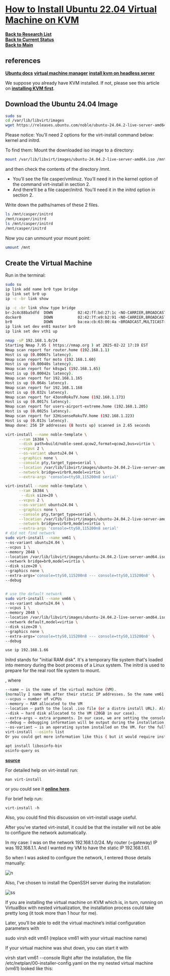 # **[How to Install Ubuntu 22.04 Virtual Machine on KVM](https://www.wpdiaries.com/ubuntu-on-kvm/)**

**[Back to Research List](../../../../../research_list.md)**\
**[Back to Current Status](../../../../../../development/status/weekly/current_status.md)**\
**[Back to Main](../../../../../../README.md)**

## references

**[Ubuntu docs](https://manpages.ubuntu.com/manpages/trusty/man1/virt-install.1.html)**
**[virtual machine manager](https://ubuntu.com/server/docs/virtual-machine-manager)**
**[install kvm on headless server](https://www.cyberciti.biz/faq/how-to-install-kvm-on-ubuntu-20-04-lts-headless-server/)**

We suppose you already have KVM installed. If not, please see this article on **[installing KVM first](https://www.wpdiaries.com/kvm-on-ubuntu/)**.

## Download the Ubuntu 24.04 Image

```bash
sudo su
cd /var/lib/libvirt/images
wget https://releases.ubuntu.com/noble/ubuntu-24.04.2-live-server-amd64.iso
```

Please notice: You’ll need 2 options for the virt-install command below: kernel and initrd.

To find them: Mount the downloaded iso image to a directory:

```bash
mount /var/lib/libvirt/images/ubuntu-24.04.2-live-server-amd64.iso /mnt
```

and then check the contents of the directory /mnt.

- You’ll see the file casper/vmlinuz. You’ll need it in the kernel option of the command virt-install in section 2.
- And there’ll be a file casper/initrd. You’ll need it in the initrd option in section 2.

Write down the paths/names of these 2 files.

```bash
ls /mnt/casper/initrd 
/mnt/casper/initrd
ls /mnt/casper/initrd
/mnt/casper/initrd
```

Now you can unmount your mount point:

```bash
umount /mnt
```

## Create the Virtual Machine

Run in the terminal:

```bash
sudo su
ip link add name br0 type bridge
ip link set br0 up
ip -c -br link show

ip -c -br link show type bridge
br-2c4c88ba5dfd  DOWN           02:42:ff:bd:27:1c <NO-CARRIER,BROADCAST,MULTICAST,UP> 
docker0          DOWN           02:42:7f:e9:b2:91 <NO-CARRIER,BROADCAST,MULTICAST,UP> 
br0              DOWN           ba:ea:cb:63:00:4a <BROADCAST,MULTICAST> 
ip link set dev en01 master br0
ip link set dev vth1 up

nmap -sP 192.168.1.0/24
Starting Nmap 7.95 ( https://nmap.org ) at 2025-02-22 17:19 EST
Nmap scan report for router.home (192.168.1.1)
Host is up (0.00067s latency).
Nmap scan report for moto (192.168.1.60)
Host is up (0.00040s latency).
Nmap scan report for k8sgw1 (192.168.1.65)
Host is up (0.00042s latency).
Nmap scan report for 192.168.1.165
Host is up (0.064s latency).
Nmap scan report for 192.168.1.168
Host is up (0.032s latency).
Nmap scan report for 43onnRokuTV.home (192.168.1.173)
Host is up (0.0017s latency).
Nmap scan report for users-airport-extreme.home (192.168.1.205)
Host is up (0.0025s latency).
Nmap scan report for 32HisenseRokuTV.home (192.168.1.223)
Host is up (0.013s latency).
Nmap done: 256 IP addresses (8 hosts up) scanned in 2.65 seconds

virt-install --name noble-template \
      --ram 16384 \
      --disk path=build/noble-seed.qcow2,format=qcow2,bus=virtio \
      --vcpus 2 \
      --os-variant ubuntu24.04 \
      --graphics none \
      --console pty,target_type=serial \
      --location /var/lib/libvirt/images/ubuntu-24.04.2-live-server-amd64.iso,kernel=casper/vmlinuz,initrd=casper/initrd \
      --network bridge=virbr0,model=virtio \
      --extra-args 'console=ttyS0,115200n8 serial'

virt-install --name noble-template \
      --ram 16384 \
       --disk size=20 \
      --vcpus 2 \
      --os-variant ubuntu24.04 \
      --graphics none \
      --console pty,target_type=serial \
      --location /var/lib/libvirt/images/ubuntu-24.04.2-live-server-amd64.iso,kernel=casper/vmlinuz,initrd=casper/initrd \
      --network bridge=virbr0,model=virtio \
      --extra-args 'console=ttyS0,115200n8 serial'
# did not find network
sudo virt-install --name vm61 \
--os-variant ubuntu24.04 \
--vcpus 1 \
--memory 2048 \
--location /var/lib/libvirt/images/ubuntu-24.04.2-live-server-amd64.iso,kernel=casper/vmlinuz,initrd=casper/initrd \
--network bridge=br0,model=virtio \
--disk size=20 \
--graphics none \
--extra-args='console=ttyS0,115200n8 --- console=ttyS0,115200n8' \
--debug


# use the default network
sudo virt-install --name vm66 \
--os-variant ubuntu24.04 \
--vcpus 1 \
--memory 2048 \
--location /var/lib/libvirt/images/ubuntu-24.04.2-live-server-amd64.iso,kernel=casper/vmlinuz,initrd=casper/initrd \
--network default,model=virtio \
--disk size=20 \
--graphics none \
--extra-args='console=ttyS0,115200n8 --- console=ttyS0,115200n8' \
--debug

use ip 192.168.1.66
```

Initrd stands for "initial RAM disk". It's a temporary file system that's loaded into memory during the boot process of a Linux system. The initrd is used to prepare for the real root file system to mount.

, where

```bash
--name – is the name of the virtual machine (VM).
(normally I name VMs after their static IP addresses. So the name vm61 will correspond to the IP 192.168.1.61)
--vcpus – number of vCPUs
--memory – RAM allocated to the VM
--location – path to the local .iso file (or a distro install URL). Also, we set kernel and initrd here (we got values for them in section 1).
--disk – hard disk allocated to the VM (20GB in our case).
--extra-args – extra arguments. In our case, we are setting the console configuration. But, for example, you can configure a static IP for the VM with this.
--debug – debugging information will be output during the installation. Remove this option if you do not need it.
--os-variant – is an operating system installed on the VM. For the full list of supported values, run:
virt-install --osinfo list
Or you could get more information like this ( but it would require installing an additional package libosinfo-bin):

apt install libosinfo-bin
osinfo-query os
```

**[source](https://www.golinuxcloud.com/virt-install-examples-kvm-virt-commands-linux/)**

For detailed help on virt-install run:

`man virt-install`

or you could see it **[online here](https://manpages.ubuntu.com/manpages/jammy/man1/virt-install.1.html)**.

For brief help run:

`virt-install -h`

Also, you could find this discussion on virt-install usage useful.

After you’ve started virt-install, it could be that the installer will not be able to configure the network automatically.

In my case: I was on the network 192.168.1.0/24. My router (=gateway) IP was 192.168.1.1. And I wanted my VM to have the static IP 192.168.1.61.

So when I was asked to configure the network, I entered those details manually:

![n](https://www.wpdiaries.com/wp-content/uploads/2022/11/ubuntu-22-04-network-configuration.png)

Also, I’ve chosen to install the OpenSSH server during the installation:

![ss](https://www.wpdiaries.com/wp-content/uploads/2022/11/ubuntu-22-04-install-openssh-server.png)

If you are installing the virtual machine on KVM which is, in turn, running on VirtualBox with nested virtualization, the installation process could take pretty long (it took more than 1 hour for me).

Later, you’ll be able to edit the virtual machine’s initial configuration parameters with

sudo virsh edit vm61
(replace vm61 with your virtual machine name)

If your virtual machine was shut down, you can start it with

virsh start vm61 --console
Right after the installation, the file /etc/netplan/00-installer-config.yaml on the my nested virtual machine (vm61) looked like this:
